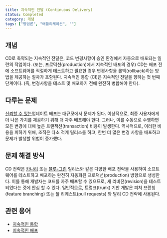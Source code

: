 ```yaml
---
title: 지속적인 전달 (Continuous Delivery)
status: Completed
category: 개념
tags: ["방법론", "애플리케이션", ""]
---
```


## 개념

CD로 축약되는 지속적인 전달은,
코드 변경사항이 승인 환경에서 자동으로 배포되는 일련의 작업이다.
(또는, 프로덕션(production)에서 지속적인 배포의 경우)
CD는 배포 전에 소프트웨어를 적절하게 테스트하고
필요한 경우 변경사항을 롤백(rollback)하는 방법을 제공하는 절차가 포함된다.
지속적인 통합 (CI)은 지속적인 전달을 향하는 첫 번째 단계이다.
(즉, 변경사항을 테스트 및 배포하기 전에 완전히 병합해야 한다).

## 다루는 문제

[신뢰할 수 있는](/reliability/)업데이트 배포는 대규모에서 문제가 된다.
이상적으로, 최종 사용자에게 더 나은 가치를 제공하기 위해 더 자주 배포해야 한다.
그러나, 이를 수동으로 수행하면 모든 변경에 대해 높은 트랜잭션(transaction) 비용이 발생한다.
역사적으로, 이러한 비용을 피하기 위해, 조직은 다소 적게 릴리스를 하고,
한번 더 많은 변경 사항을 배포하고 문제가 발생할 위험이 증가했다.

## 문제 해결 방식

CD 전략은 [카나리](/canary-deployment/) 또는 [블루-그린](/blue-green-deployment/) 릴리스와 같은
다양한 배포 전략을 사용하여 소프트웨어를 테스트하고 배포하는 완전히 자동화된
프로덕션(production) 방향으로 생성한다.
이를 통해 개발자는 코드를 자주 배포할 수 있으므로, 새 리비전(revision)을 테스트되었다는 것에 안심 할 수 있다.
일반적으로, 트렁크(trunk) 기반 개발은 피처 브랜칭(feature branching) 또는 풀 리퀘스트(pull requests) 와 달리 CD 전략에 사용된다.

## 관련 용어

* [지속적인 통합](/continuous-integration/)
* [지속적인 배포](/continuous-deployment/)